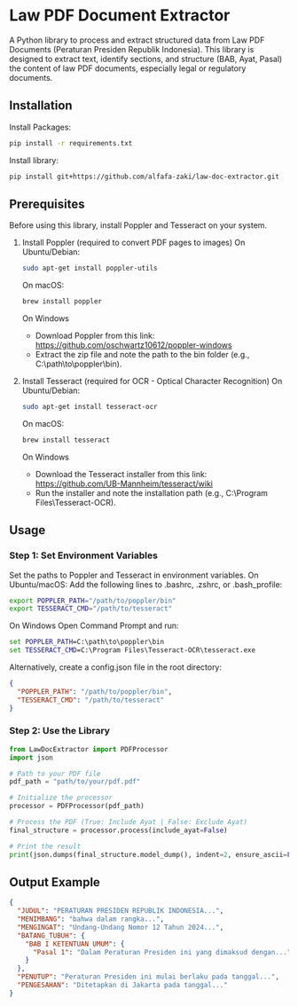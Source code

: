 # Law PDF Document Extractor

A Python library to process and extract structured data from Law PDF Documents (Peraturan Presiden Republik Indonesia). This library is designed to extract text, identify sections, and structure (BAB, Ayat, Pasal) the content of law PDF documents, especially legal or regulatory documents.

## Installation
Install Packages:
```bash
pip install -r requirements.txt
```
Install library:
```bash
pip install git+https://github.com/alfafa-zaki/law-doc-extractor.git
```

## Prerequisites
Before using this library, install Poppler and Tesseract on your system.
1. Install Poppler (required to convert PDF pages to images)
   On Ubuntu/Debian:
   ```bash
   sudo apt-get install poppler-utils
   ```
   On macOS:
   ```bash
   brew install poppler
   ```
   On Windows
   - Download Poppler from this link: https://github.com/oschwartz10612/poppler-windows
   - Extract the zip file and note the path to the bin folder (e.g., C:\path\to\poppler\bin).

2. Install Tesseract (required for OCR - Optical Character Recognition)
   On Ubuntu/Debian:
   ```bash
   sudo apt-get install tesseract-ocr
   ```
   On macOS:
   ```bash
   brew install tesseract
   ```
   On Windows
   - Download the Tesseract installer from this link: https://github.com/UB-Mannheim/tesseract/wiki
   - Run the installer and note the installation path (e.g., C:\Program Files\Tesseract-OCR).

## Usage
### Step 1: Set Environment Variables
Set the paths to Poppler and Tesseract in environment variables.
On Ubuntu/macOS:
Add the following lines to .bashrc, .zshrc, or .bash_profile:
```bash
export POPPLER_PATH="/path/to/poppler/bin"
export TESSERACT_CMD="/path/to/tesseract"
```
On Windows
Open Command Prompt and run:
```cmd
set POPPLER_PATH=C:\path\to\poppler\bin
set TESSERACT_CMD=C:\Program Files\Tesseract-OCR\tesseract.exe
```
Alternatively, create a config.json file in the root directory:
```json
{
  "POPPLER_PATH": "/path/to/poppler/bin",
  "TESSERACT_CMD": "/path/to/tesseract"
}
```
### Step 2: Use the Library
```python
from LawDocExtractor import PDFProcessor
import json

# Path to your PDF file
pdf_path = "path/to/your/pdf.pdf"

# Initialize the processor
processor = PDFProcessor(pdf_path)

# Process the PDF (True: Include Ayat | False: Exclude Ayat)
final_structure = processor.process(include_ayat=False)

# Print the result
print(json.dumps(final_structure.model_dump(), indent=2, ensure_ascii=False))
```

## Output Example
```json
{
  "JUDUL": "PERATURAN PRESIDEN REPUBLIK INDONESIA...",
  "MENIMBANG": "bahwa dalam rangka...",
  "MENGINGAT": "Undang-Undang Nomor 12 Tahun 2024...",
  "BATANG_TUBUH": {
    "BAB I KETENTUAN UMUM": {
      "Pasal 1": "Dalam Peraturan Presiden ini yang dimaksud dengan..."
    }
  },
  "PENUTUP": "Peraturan Presiden ini mulai berlaku pada tanggal...",
  "PENGESAHAN": "Ditetapkan di Jakarta pada tanggal..."
}
```
